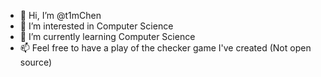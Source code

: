 - 👋 Hi, I’m @t1mChen
- 👀 I’m interested in Computer Science
- 🌱 I’m currently learning Computer Science
- 📫 Feel free to have a play of the checker game I've created (Not open source)

<!---
t1mChen/t1mChen is a ✨ special ✨ repository because its `README.md` (this file) appears on your GitHub profile.
You can click the Preview link to take a look at your changes.
--->
